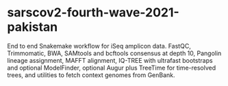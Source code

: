 # sarscov2-fourth-wave-2021-pakistan
End to end Snakemake workflow for iSeq amplicon data. FastQC, Trimmomatic, BWA, SAMtools and bcftools consensus at depth 10, Pangolin lineage assignment, MAFFT alignment, IQ-TREE with ultrafast bootstraps and optional ModelFinder, optional Augur plus TreeTime for time-resolved trees, and utilities to fetch context genomes from GenBank.
